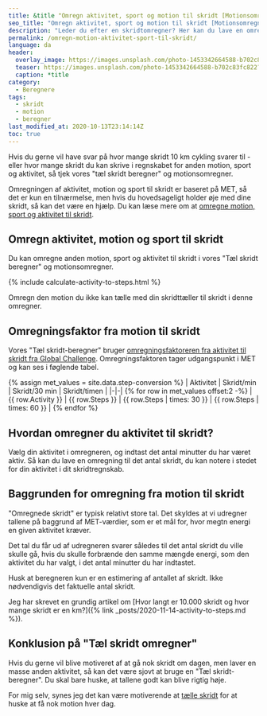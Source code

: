 ```yaml
---
title: &title "Omregn aktivitet, sport og motion til skridt [Motionsomregner] 🚴‍♀️ ⇒ 🚶‍♀️"
seo_title: "Omregn aktivitet, sport og motion til skridt [Motionsomregner]"
description: "Leder du efter en skridtomregner? Her kan du lave en omregning fra motion og sport til antal skridt! Den GRATIS ultimative tæl skridt omregner!"
permalink: /omregn-motion-aktivitet-sport-til-skridt/
language: da
header:
  overlay_image: https://images.unsplash.com/photo-1453342664588-b702c83fc822?ixlib=rb-1.2.1&auto=format&fit=crop&w=1980&q=5
  teaser: https://images.unsplash.com/photo-1453342664588-b702c83fc822?ixlib=rb-1.2.1&auto=format&fit=crop&w=400&q=5
  caption: *title
category:
  - Beregnere
tags:
  - skridt
  - motion
  - beregner
last_modified_at: 2020-10-13T23:14:14Z
toc: true
---
```


Hvis du gerne vil have svar på hvor mange skridt 10 km cykling svarer til - eller hvor mange skridt du kan skrive i regnskabet for anden motion, sport og aktivitet, så tjek vores "tæl skridt beregner" og motionsomregner.

Omregningen af aktivitet, motion og sport til skridt er baseret på MET, så det er kun en tilnærmelse, men hvis du hovedsageligt holder øje med dine skridt, så kan det være en hjælp. Du kan læse mere om at [omregne motion, sport og aktivitet til skridt](https://www.verywellfit.com/pedometer-step-equivalents-for-exercises-and-activities-3435742).

## Omregn aktivitet, motion og sport til skridt

Du kan omregne anden motion, sport og aktivitet til skridt i vores "Tæl skridt beregner" og motionsomregner.

{% include calculate-activity-to-steps.html %}

Omregn den motion du ikke kan tælle med din skridttæller til skridt i denne omregner.

## Omregningsfaktor fra motion til skridt

Vores "Tæl skridt-beregner" bruger [omregningsfaktoreren fra aktivitet til skridt fra Global Challenge](https://globalchallenge.zendesk.com/hc/en-gb/articles/360000440186-What-activities-can-be-converted-). Omregningsfaktoren tager udgangspunkt i MET og kan ses i føglende tabel.

{% assign met_values = site.data.step-conversion %}
| Aktivitet | Skridt/min | Skridt/30 min | Skridt/timen |
|-|-|
{% for row in met_values offset:2 -%}
| {{ row.Activity }} | {{ row.Steps }} | {{ row.Steps | times: 30 }} | {{ row.Steps | times: 60 }} |
{% endfor %}

## Hvordan omregner du aktivitet til skridt?

Vælg din aktivitet i omregneren, og indtast det antal minutter du har været aktiv. Så kan du lave en omregning til det antal skridt, du kan notere i stedet for din aktivitet i dit skridtregnskab.

## Baggrunden for omregning fra motion til skridt

"Omregnede skridt" er typisk relativt store tal. Det skyldes at vi udregner tallene på baggrund af MET-værdier, som er et mål for, hvor megtn energi en given aktivitet kræver.

Det tal du får ud af udregneren svarer således til det antal skridt du ville skulle gå, hvis du skulle forbrænde den samme mængde energi, som den aktivitet du har valgt, i det antal minutter du har indtastet.

Husk at beregneren kun er en estimering af antallet af skridt. Ikke nødvendigvis det faktuelle antal skridt.

Jeg har skrevet en grundig artikel om [Hvor langt er 10.000 skridt og hvor mange skridt er en km?]({% link _posts/2020-11-14-activity-to-steps.md %}).

## Konklusion på "Tæl skridt omregner"

Hvis du gerne vil blive motiveret af at gå nok skridt om dagen, men laver en masse anden aktivitet, så kan det være sjovt at bruge en "Tæl skridt-beregner". Du skal bare huske, at tallene godt kan blive rigtig høje.

For mig selv, synes jeg det kan være motiverende at [tælle skridt](/artikel/tael-skridt/) for at huske at få nok motion hver dag.
